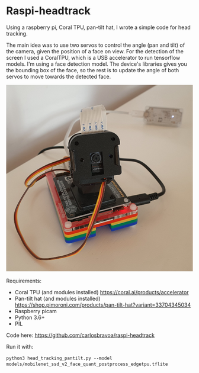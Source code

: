 # Raspi-headtrack
Using a raspberry pi, Coral TPU, pan-tilt hat, I wrote a simple code for head tracking.

The main idea was to use two servos to control the angle (pan and tilt) of the camera, given the position of a face on view. For the detection of the screen I used a CoralTPU, which is a USB accelerator to run tensorflow models. I'm using a face detection model. The device's libraries gives you the bounding box of the face, so the rest is to update the angle of both servos to move towards the detected face.

![Raspberry PI with pan-tilt hat and CoralTPU](pan-tilt.png)

Requirements: 
- Coral TPU (and modules installed) <https://coral.ai/products/accelerator>
- Pan-tilt hat (and modules installed) <https://shop.pimoroni.com/products/pan-tilt-hat?variant=33704345034>
- Raspberry picam
- Python 3.6+
- PIL

Code here: <https://github.com/carlosbravoa/raspi-headtrack>

Run it with:

```
python3 head_tracking_pantilt.py --model models/mobilenet_ssd_v2_face_quant_postprocess_edgetpu.tflite
```


